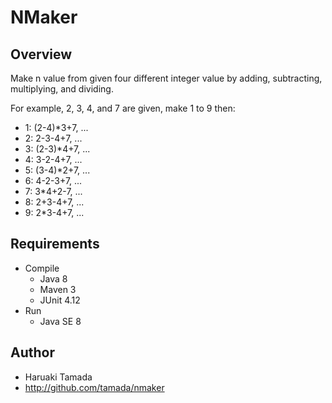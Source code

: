 NMaker
======

Overview
--------

Make n value from given four different integer value by adding,
subtracting, multiplying, and dividing.

For example, 2, 3, 4, and 7 are given, make 1 to 9 then:

* 1: (2-4)*3+7, ...
* 2: 2-3-4+7, ...
* 3: (2-3)*4+7, ...
* 4: 3-2-4+7, ...
* 5: (3-4)*2+7, ...
* 6: 4-2-3+7, ...
* 7: 3*4+2-7, ...
* 8: 2+3-4+7, ...
* 9: 2*3-4+7, ...

Requirements
------------

* Compile
     * Java 8
     * Maven 3
     * JUnit 4.12
* Run
     * Java SE 8

Author
------

* Haruaki Tamada
* http://github.com/tamada/nmaker